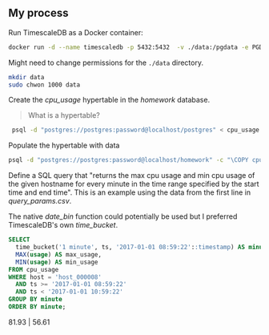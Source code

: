 ## My process

Run TimescaleDB as a Docker container:

```bash
docker run -d --name timescaledb -p 5432:5432  -v ./data:/pgdata -e PGDATA=/pgdata -e POSTGRES_PASSWORD=password timescale/timescaledb-ha:pg17
```

Might need to change permissions for the `./data` directory.

```bash
mkdir data
sudo chwon 1000 data
```

Create the *cpu_usage* hypertable in the *homework* database.

> What is a hypertable?

```bash
 psql -d "postgres://postgres:password@localhost/postgres" < cpu_usage.sql
```

Populate the hypertable with data

```bash
psql -d "postgres://postgres:password@localhost/homework" -c "\COPY cpu_usage FROM cpu_usage.csv CSV HEADER"
```

Define a SQL query that "returns the max cpu usage and min cpu usage of the given hostname for every minute in the time range specified by the start time and end time". This is an example using the data from the first line in *query_params.csv*.

The native *date_bin* function could potentially be used but I preferred TimescaleDB's own *time_bucket*.

```SQL
SELECT
  time_bucket('1 minute', ts, '2017-01-01 08:59:22'::timestamp) AS minute,
  MAX(usage) AS max_usage,
  MIN(usage) AS min_usage
FROM cpu_usage
WHERE host = 'host_000008'
  AND ts >= '2017-01-01 08:59:22'
  AND ts < '2017-01-01 10:59:22'
GROUP BY minute
ORDER BY minute;
```

81.93 |     56.61